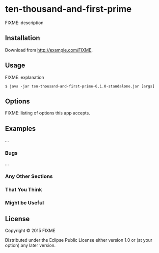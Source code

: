 # ten-thousand-and-first-prime

FIXME: description

## Installation

Download from http://example.com/FIXME.

## Usage

FIXME: explanation

    $ java -jar ten-thousand-and-first-prime-0.1.0-standalone.jar [args]

## Options

FIXME: listing of options this app accepts.

## Examples

...

### Bugs

...

### Any Other Sections
### That You Think
### Might be Useful

## License

Copyright © 2015 FIXME

Distributed under the Eclipse Public License either version 1.0 or (at
your option) any later version.
